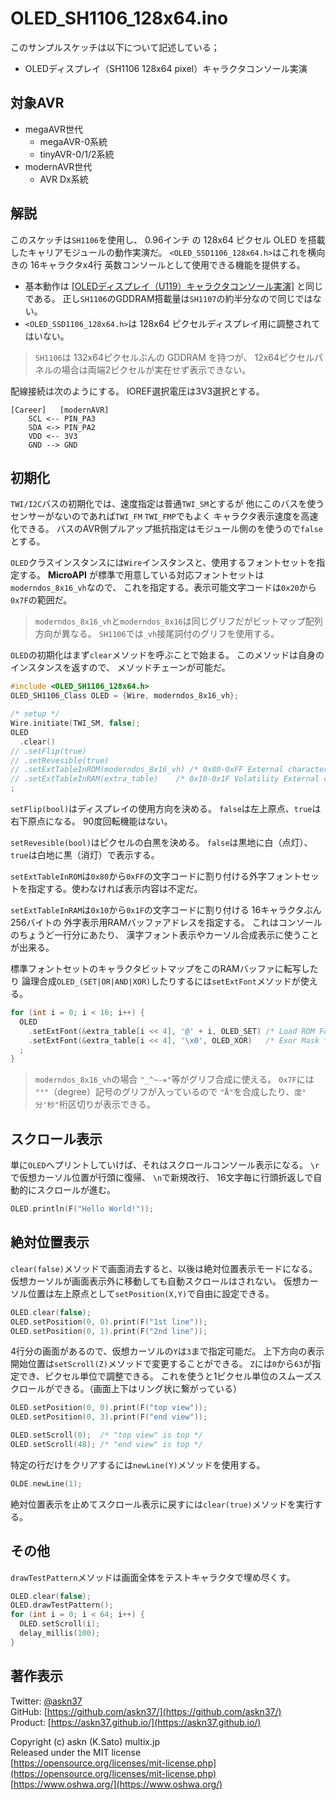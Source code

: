 # OLED_SH1106_128x64.ino

このサンプルスケッチは以下について記述している；

- OLEDディスプレイ（SH1106 128x64 pixel）キャラクタコンソール実演

## 対象AVR

- megaAVR世代
  - megaAVR-0系統
  - tinyAVR-0/1/2系統
- modernAVR世代
  - AVR Dx系統

## 解説

このスケッチは`SH1106`を使用し、
0.96インチ の 128x64 ピクセル OLED を搭載したキャリアモジュールの動作実演だ。
`<OLED_SSD1106_128x64.h>`はこれを横向きの 16キャラクタx4行 英数コンソールとして使用できる機能を提供する。

- 基本動作は
[[OLEDディスプレイ（U119）キャラクタコンソール実演]](https://github.com/askn37/M5_Modules_lib/tree/main/examples/M5_OLED_Console)
と同じである。
正し`SH1106`のGDDRAM搭載量は`SH1107`の約半分なので同じではない。
- `<OLED_SSD1106_128x64.h>`は 128x64 ピクセルディスプレイ用に調整されてはいない。

> `SH1106`は 132x64ピクセルぶんの GDDRAM を持つが、
12x64ピクセルパネルの場合は両端2ピクセルが実在せず表示できない。

配線接続は次のようにする。
IOREF選択電圧は3V3選択とする。

```plain
[Career]   [modernAVR]
    SCL <-- PIN_PA3
    SDA <-> PIN_PA2
    VDD <-- 3V3
    GND --> GND
```

## 初期化

`TWI/I2C`バスの初期化では、速度指定は普通`TWI_SM`とするが
他にこのバスを使うセンサーがないのであれば`TWI_FM` `TWI_FMP`でもよく
キャラクタ表示速度を高速化できる。
バスのAVR側プルアップ抵抗指定はモジュール側のを使うので`false`とする。

`OLED`クラスインスタンスには`Wire`インスタンスと、使用するフォントセットを指定する。
__MicroAPI__ が標準で用意している対応フォントセットは`moderndos_8x16_vh`なので、
これを指定する。表示可能文字コードは`0x20`から`0x7F`の範囲だ。

> `moderndos_8x16_vh`と`moderndos_8x16`は同じグリフだがビットマップ配列方向が異なる。
> `SH1106`では`_vh`接尾詞付のグリフを使用する。

`OLED`の初期化はまず`clear`メソッドを呼ぶことで始まる。
このメソッドは自身のインスタンスを返すので、
メソッドチェーンが可能だ。

```c
#include <OLED_SH1106_128x64.h>
OLED_SH1106_Class OLED = {Wire, moderndos_8x16_vh};

/* setup */
Wire.initiate(TWI_SM, false);
OLED
  .clear()
// .setFlip(true)
// .setRevesible(true)
// .setExtTableInROM(moderndos_8x16_vh) /* 0x80-0xFF External character bank */
// .setExtTableInRAM(extra_table)    /* 0x10-0x1F Volatility External character area */
;
```

`setFlip(bool)`はディスプレイの使用方向を決める。
`false`は左上原点、`true`は右下原点になる。
90度回転機能はない。

`setRevesible(bool)`はピクセルの白黒を決める。
`false`は黒地に白（点灯）、`true`は白地に黒（消灯）で表示する。

`setExtTableInROM`は`0x80`から`0xFF`の文字コードに割り付ける外字フォントセットを指定する。使わなければ表示内容は不定だ。

`setExtTableInRAM`は`0x10`から`0x1F`の文字コードに割り付ける
16キャラクタぶん 256バイトの 外字表示用RAMバッファアドレスを指定する。
これはコンソールのちょうど一行分にあたり、
漢字フォント表示やカーソル合成表示に使うことが出来る。

標準フォントセットのキャラクタビットマップをこのRAMバッファに転写したり
論理合成`OLED_(SET|OR|AND|XOR)`したりするには`setExtFont`メソッドが使える。

```c
for (int i = 0; i < 16; i++) {
  OLED
    .setExtFont(&extra_table[i << 4], '@' + i, OLED_SET) /* Load ROM Font */
    .setExtFont(&extra_table[i << 4], '\x0', OLED_XOR)   /* Exor Mask */
  ;
}
```

> `moderndos_8x16_vh`の場合
`"_^~-="`等がグリフ合成に使える。
`0x7F`には `"°"`（degree）記号のグリフが入っているので
`"Å"`を合成したり、`度°分'秒"`桁区切りが表示できる。

## スクロール表示

単に`OLED`へプリントしていけば、それはスクロールコンソール表示になる。
`\r`で仮想カーソル位置が行頭に復帰、
`\n`で新規改行、
16文字毎に行頭折返しで自動的にスクロールが進む。

```c
OLED.println(F("Hello World!"));
```

## 絶対位置表示

`clear(false)`メソッドで画面消去すると、以後は絶対位置表示モードになる。
仮想カーソルが画面表示外に移動しても自動スクロールはされない。
仮想カーソル位置は左上原点として`setPosition(X,Y)`で自由に設定できる。

```c
OLED.clear(false);
OLED.setPosition(0, 0).print(F("1st line"));
OLED.setPosition(0, 1).print(F("2nd line"));
```

4行分の画面があるので、仮想カーソルの`Y`は`3`まで指定可能だ。
上下方向の表示開始位置は`setScroll(Z)`メソッドで変更することができる。
`Z`には`0`から`63`が指定でき、ピクセル単位で調整できる。
これを使うと1ピクセル単位のスムーズスクロールができる。（画面上下はリング状に繋がっている）

```c
OLED.setPosition(0, 0).print(F("top view"));
OLED.setPosition(0, 3).print(F("end view"));

OLED.setScroll(0);  /* "top view" is top */
OLED.setScroll(48); /* "end view" is top */
```

特定の行だけをクリアするには`newLine(Y)`メソッドを使用する。

```c
OLDE.newLine(1);
```

絶対位置表示を止めてスクロール表示に戻すには`clear(true)`メソッドを実行する。

## その他

`drawTestPattern`メソッドは画面全体をテストキャラクタで埋め尽くす。

```c
OLED.clear(false);
OLED.drawTestPattern();
for (int i = 0; i < 64; i++) {
  OLED.setScroll(i);
  delay_millis(100);
}
```

## 著作表示

Twitter: [@askn37](https://twitter.com/askn37) \
GitHub: [https://github.com/askn37/](https://github.com/askn37/) \
Product: [https://askn37.github.io/](https://askn37.github.io/)

Copyright (c) askn (K.Sato) multix.jp \
Released under the MIT license \
[https://opensource.org/licenses/mit-license.php](https://opensource.org/licenses/mit-license.php) \
[https://www.oshwa.org/](https://www.oshwa.org/)
